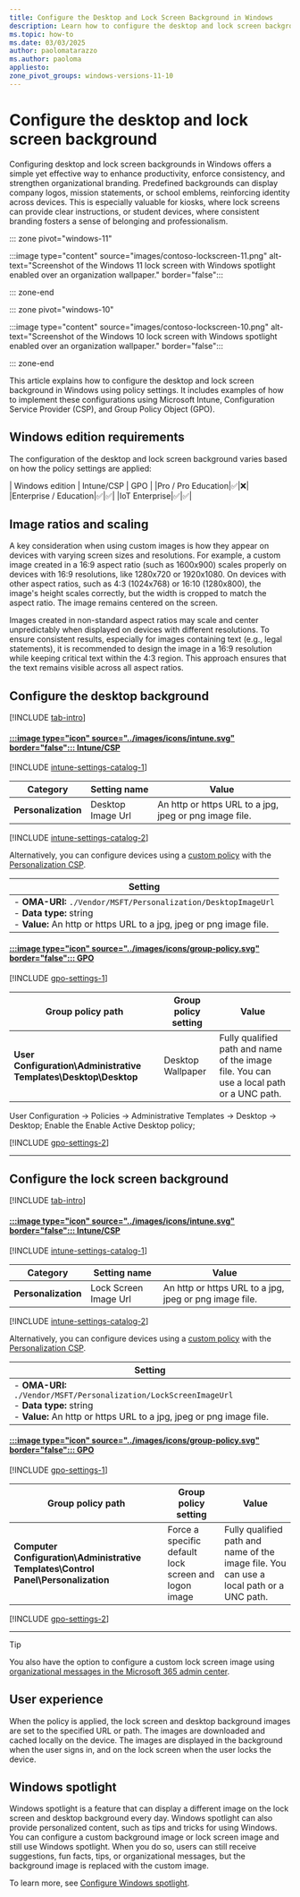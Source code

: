 ```yaml
---
title: Configure the Desktop and Lock Screen Background in Windows
description: Learn how to configure the desktop and lock screen background in Windows using policy settings, including Intune, CSP and GPO.
ms.topic: how-to
ms.date: 03/03/2025
author: paolomatarazzo
ms.author: paoloma
appliesto:
zone_pivot_groups: windows-versions-11-10
---
```


# Configure the desktop and lock screen background

Configuring desktop and lock screen backgrounds in Windows offers a simple yet effective way to enhance productivity, enforce consistency, and strengthen organizational branding. Predefined backgrounds can display company logos, mission statements, or school emblems, reinforcing identity across devices. This is especially valuable for kiosks, where lock screens can provide clear instructions, or student devices, where consistent branding fosters a sense of belonging and professionalism.

::: zone pivot="windows-11"

:::image type="content" source="images/contoso-lockscreen-11.png" alt-text="Screenshot of the Windows 11 lock screen with Windows spotlight enabled over an organization wallpaper." border="false":::

::: zone-end

::: zone pivot="windows-10"

:::image type="content" source="images/contoso-lockscreen-10.png" alt-text="Screenshot of the Windows 10 lock screen with Windows spotlight enabled over an organization wallpaper." border="false":::

::: zone-end

This article explains how to configure the desktop and lock screen background in Windows using policy settings. It includes examples of how to implement these configurations using Microsoft Intune, Configuration Service Provider (CSP), and Group Policy Object (GPO).

## Windows edition requirements

The configuration of the desktop and lock screen background varies based on how the policy settings are applied:

| Windows edition | Intune/CSP | GPO |
|Pro / Pro Education|✅|❌|
|Enterprise / Education|✅|✅|
|IoT Enterprise|✅|✅|

## Image ratios and scaling

A key consideration when using custom images is how they appear on devices with varying screen sizes and resolutions. For example, a custom image created in a 16:9 aspect ratio (such as 1600x900) scales properly on devices with 16:9 resolutions, like 1280x720 or 1920x1080. On devices with other aspect ratios, such as 4:3 (1024x768) or 16:10 (1280x800), the image's height scales correctly, but the width is cropped to match the aspect ratio. The image remains centered on the screen.

Images created in non-standard aspect ratios may scale and center unpredictably when displayed on devices with different resolutions. To ensure consistent results, especially for images containing text (e.g., legal statements), it is recommended to design the image in a 16:9 resolution while keeping critical text within the 4:3 region. This approach ensures that the text remains visible across all aspect ratios.

## Configure the desktop background

[!INCLUDE [tab-intro](../../../includes/configure/tab-intro.md)]

#### [:::image type="icon" source="../images/icons/intune.svg" border="false"::: **Intune/CSP**](#tab/intune)

[!INCLUDE [intune-settings-catalog-1](../../../includes/configure/intune-settings-catalog-1.md)]

| Category | Setting name | Value |
|--|--|--|
| **Personalization** | Desktop Image Url | An http or https URL to a jpg, jpeg or png image file. |

[!INCLUDE [intune-settings-catalog-2](../../../includes/configure/intune-settings-catalog-2.md)]

Alternatively, you can configure devices using a [custom policy][INT-1] with the [Personalization CSP][CSP-1].

| Setting |
|--------|
| - **OMA-URI:** `./Vendor/MSFT/Personalization/DesktopImageUrl`<br>- **Data type:** string <br>- **Value:** An http or https URL to a jpg, jpeg or png image file. |

#### [:::image type="icon" source="../images/icons/group-policy.svg" border="false"::: **GPO**](#tab/gpo)

[!INCLUDE [gpo-settings-1](../../../includes/configure/gpo-settings-1.md)]

| Group policy path | Group policy setting | Value |
| - | - | - |
| **User Configuration\Administrative Templates\Desktop\Desktop** |Desktop Wallpaper | Fully qualified path and name of the image file. You can use a local path or a UNC path. |

 User Configuration -> Policies -> Administrative Templates -> Desktop -> Desktop;
Enable the Enable Active Desktop policy;

[!INCLUDE [gpo-settings-2](../../../includes/configure/gpo-settings-2.md)]

---

## Configure the lock screen background

[!INCLUDE [tab-intro](../../../includes/configure/tab-intro.md)]

#### [:::image type="icon" source="../images/icons/intune.svg" border="false"::: **Intune/CSP**](#tab/intune)

[!INCLUDE [intune-settings-catalog-1](../../../includes/configure/intune-settings-catalog-1.md)]

| Category | Setting name | Value |
|--|--|--|
| **Personalization** | Lock Screen Image Url| An http or https URL to a jpg, jpeg or png image file. |

[!INCLUDE [intune-settings-catalog-2](../../../includes/configure/intune-settings-catalog-2.md)]

Alternatively, you can configure devices using a [custom policy][INT-1] with the [Personalization CSP][CSP-1].

| Setting |
|--------|
| - **OMA-URI:** `./Vendor/MSFT/Personalization/LockScreenImageUrl`<br>- **Data type:** string <br>- **Value:** An http or https URL to a jpg, jpeg or png image file.|

#### [:::image type="icon" source="../images/icons/group-policy.svg" border="false"::: **GPO**](#tab/gpo)

[!INCLUDE [gpo-settings-1](../../../includes/configure/gpo-settings-1.md)]

| Group policy path | Group policy setting | Value |
| - | - | - |
| **Computer Configuration\Administrative Templates\Control Panel\Personalization** | Force a specific default lock screen and logon image | Fully qualified path and name of the image file. You can use a local path or a UNC path.|

[!INCLUDE [gpo-settings-2](../../../includes/configure/gpo-settings-2.md)]

---

> [!TIP]
> You also have the option to configure a custom lock screen image using [organizational messages in the Microsoft 365 admin center][M365-1].

## User experience

When the policy is applied, the lock screen and desktop background images are set to the specified URL or path. The images are downloaded and cached locally on the device. The images are displayed in the background when the user signs in, and on the lock screen when the user locks the device.

## Windows spotlight

Windows spotlight is a feature that can display a different image on the lock screen and desktop background every day. Windows spotlight can also provide personalized content, such as tips and tricks for using Windows. You can configure a custom background image or lock screen image and still use Windows spotlight. When you do so, users can still receive suggestions, fun facts, tips, or organizational messages, but the background image is replaced with the custom image.

To learn more, see [Configure Windows spotlight](../windows-spotlight/index.md).

<!--links-->

[CSP-1]: /windows/client-management/mdm/personalization-csp
[M365-1]: /microsoft-365/admin/misc/organizational-messages-microsoft-365?view=o365-worldwide
[INT-1]: /mem/intune/configuration/settings-catalog
